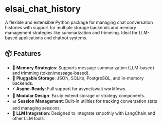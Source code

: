 # elsai_chat_history

A flexible and extensible Python package for managing chat conversation histories with support for multiple storage backends and memory management strategies like summarization and trimming. Ideal for LLM-based applications and chatbot systems.

## 📦 Features

- 🧠 **Memory Strategies**: Supports message summarization (LLM-based) and trimming (token/message-based).
- 💾 **Pluggable Storage**: JSON, SQLite, PostgreSQL, and in-memory backends.
- ⚡ **Async-Ready**: Full support for async/await workflows.
- 🧩 **Modular Design**: Easily extend storage or strategy components.
- 📊 **Session Management**: Built-in utilities for tracking conversation stats and managing sessions.
- 🤖 **LLM Integration**: Designed to integrate smoothly with LangChain and other LLM tools.
